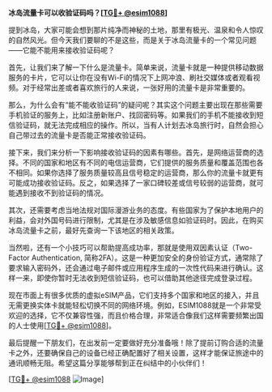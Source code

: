 **冰岛流量卡可以收验证码吗？[[TG💪+ @esim1088](https://t.me/s/esim1088)]**

提到冰岛，大家可能会想到那片纯净而神秘的土地，那里有极光、温泉和令人惊叹的自然风光。但今天我们要聊的不是这些，而是关于冰岛流量卡的一个常见问题——它能不能用来接收验证码呢？

首先，让我们来了解一下什么是流量卡。简单来说，流量卡就是一种提供移动数据服务的卡片，它可以让你在没有Wi-Fi的情况下上网冲浪、刷社交媒体或者观看视频。对于经常出差或者喜欢旅行的人来说，一张好用的流量卡是非常重要的。

那么，为什么会有“能不能收验证码”的疑问呢？其实这个问题主要出现在那些需要手机验证的服务上，比如注册新账户、找回密码等。如果我们的手机不能接收到短信验证码，就无法完成相应的操作。所以，当有人计划去冰岛旅行时，自然会担心自己带过去的流量卡是否能正常接收验证码。

接下来，我们来分析一下影响接收验证码的因素有哪些。首先，是网络运营商的选择。不同的国家和地区有不同的电信运营商，它们提供的服务质量和覆盖范围也各不相同。如果你选择了服务质量较高且信号稳定的运营商，那么你的流量卡就更有可能成功接收验证码。反之，如果选择了一家口碑较差或信号较弱的运营商，就可能遇到接收不到验证码的情况。

其次，还需要考虑当地法规对国际漫游业务的态度。有些国家为了保护本地用户的利益，会对外国号码进行限制，尤其是在涉及敏感信息如验证码时。因此，在购买冰岛流量卡之前，最好先查询一下该地区的相关政策。

当然啦，还有一个小技巧可以帮助提高成功率，那就是使用双因素认证（Two-Factor Authentication, 简称2FA）。这是一种更加安全的身份验证方式，通常除了要求输入密码外，还会通过电子邮件或应用程序生成的一次性代码来进行确认。这样一来，即使你暂时无法收到短信验证码，也可以借助其他途径完成登录过程。

现在市面上有很多优质的虚拟eSIM产品，它们支持多个国家和地区的接入，并且无需更换实体卡就能轻松切换不同的网络环境。例如，ESIM1088就是一个非常受欢迎的选择，它不仅兼容性强，而且价格合理，非常适合像我们这样需要频繁出国的人士使用[[TG💪+ @esim1088](https://t.me/s/esim1088)]。

最后提醒一下朋友们，在出发前一定要做好充分准备哦！除了提前订购合适的流量卡之外，还要确保自己的设备已经正确配置好了相关设置，这样才能保证旅途中的通讯顺畅无阻。希望这篇分享能够帮到正在纠结中的小伙伴们！

[[TG💪+ @esim1088](https://t.me/s/esim1088) ![Image](https://i.postimg.cc/4NQfJmqS/Snipaste-2025-05-13-00-14-12.png)]